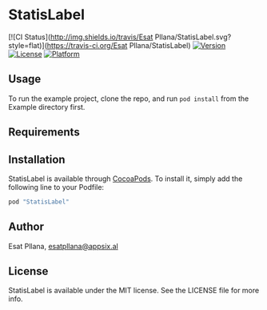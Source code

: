 # StatisLabel

[![CI Status](http://img.shields.io/travis/Esat Pllana/StatisLabel.svg?style=flat)](https://travis-ci.org/Esat Pllana/StatisLabel)
[![Version](https://img.shields.io/cocoapods/v/StatisLabel.svg?style=flat)](http://cocoapods.org/pods/StatisLabel)
[![License](https://img.shields.io/cocoapods/l/StatisLabel.svg?style=flat)](http://cocoapods.org/pods/StatisLabel)
[![Platform](https://img.shields.io/cocoapods/p/StatisLabel.svg?style=flat)](http://cocoapods.org/pods/StatisLabel)

## Usage

To run the example project, clone the repo, and run `pod install` from the Example directory first.

## Requirements

## Installation

StatisLabel is available through [CocoaPods](http://cocoapods.org). To install
it, simply add the following line to your Podfile:

```ruby
pod "StatisLabel"
```

## Author

Esat Pllana, esatpllana@appsix.al

## License

StatisLabel is available under the MIT license. See the LICENSE file for more info.

